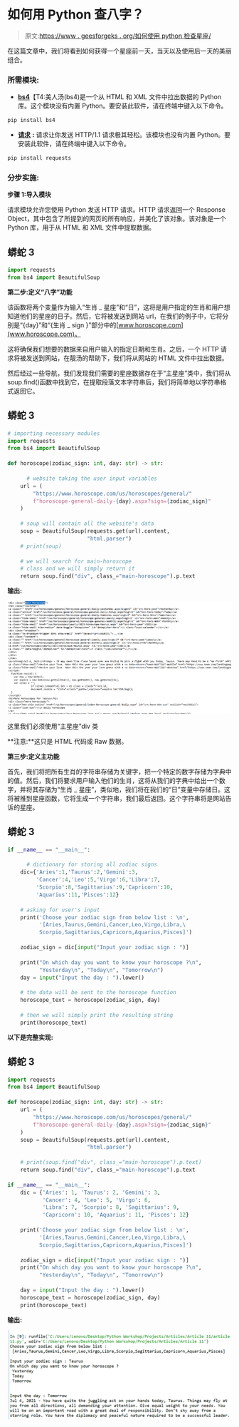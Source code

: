 # 如何用 Python 查八字？

> 原文:[https://www . geesforgeks . org/如何使用 python 检查星座/](https://www.geeksforgeeks.org/how-to-check-horoscope-using-python/)

在这篇文章中，我们将看到如何获得一个星座前一天，当天以及使用后一天的美丽组合。

### **所需模块:**

*   [**bs4**](https://www.geeksforgeeks.org/implementing-web-scraping-python-beautiful-soup/)【T4:美人汤(bs4)是一个从 HTML 和 XML 文件中拉出数据的 Python 库。这个模块没有内置 Python。要安装此软件，请在终端中键入以下命令。

```py
pip install bs4
```

*   [**请求**](https://www.geeksforgeeks.org/python-requests-tutorial/) **:** 请求让你发送 HTTP/1.1 请求极其轻松。该模块也没有内置 Python。要安装此软件，请在终端中键入以下命令。

```py
pip install requests
```

### **分步实施:**

**步骤 1:导入模块**

请求模块允许您使用 Python 发送 HTTP 请求。HTTP 请求返回一个 Response Object，其中包含了所提到的网页的所有响应，并美化了该对象。该对象是一个 Python 库，用于从 HTML 和 XML 文件中提取数据。

## 蟒蛇 3

```py
import requests
from bs4 import BeautifulSoup
```

**第二步:定义“八字”功能**

该函数将两个变量作为输入“生肖 _ 星座”和“日”，这将是用户指定的生肖和用户想知道他们的星座的日子。然后，它将被发送到网站 url，在我们的例子中，它将分别是“{day}”和“{生肖 _ sign }”部分中的[www.horoscope.com](www.horoscope.com)。

这将确保我们想要的数据来自用户输入的指定日期和生肖。之后，一个 HTTP 请求将被发送到网站，在靓汤的帮助下，我们将从网站的 HTML 文件中拉出数据。

然后经过一些导航，我们发现我们需要的星座数据存在于“主星座”类中，我们将从 soup.find()函数中找到它，在提取段落文本字符串后，我们将简单地以字符串格式返回它。

## 蟒蛇 3

```py
# importing necessary modules
import requests
from bs4 import BeautifulSoup 

def horoscope(zodiac_sign: int, day: str) -> str:

      # website taking the user input variables
    url = (
        "https://www.horoscope.com/us/horoscopes/general/"
        f"horoscope-general-daily-{day}.aspx?sign={zodiac_sign}" 
    )

    # soup will contain all the website's data
    soup = BeautifulSoup(requests.get(url).content, 
                         "html.parser") 
    # print(soup)

    # we will search for main-horoscope
    # class and we will simply return it
    return soup.find("div", class_="main-horoscope").p.text 
```

**输出:**

![](img/d2fc2b36683be1d078e7e3caaa8ad73c.png)

这里我们必须使用“主星座”div 类

**注意:**这只是 HTML 代码或 Raw 数据。

**第三步:定义主功能**

首先，我们将把所有生肖的字符串存储为关键字，把一个特定的数字存储为字典中的值。然后，我们将要求用户输入他们的生肖，这将从我们的字典中给出一个数字，并将其存储为“生肖 _ 星座”，类似地，我们将在我们的“日”变量中存储日。这将被推到星座函数，它将生成一个字符串，我们最后返回。这个字符串将是网站告诉的星座。

## 蟒蛇 3

```py
if __name__ == "__main__":

      # dictionary for storing all zodiac signs
    dic={'Aries':1,'Taurus':2,'Gemini':3,
         'Cancer':4,'Leo':5,'Virgo':6,'Libra':7,
         'Scorpio':8,'Sagittarius':9,'Capricorn':10,
         'Aquarius':11,'Pisces':12} 

    # asking for user's input
    print('Choose your zodiac sign from below list : \n',
          '[Aries,Taurus,Gemini,Cancer,Leo,Virgo,Libra,\
          Scorpio,Sagittarius,Capricorn,Aquarius,Pisces]') 

    zodiac_sign = dic[input("Input your zodiac sign : ")]

    print("On which day you want to know your horoscope ?\n",
          "Yesterday\n", "Today\n", "Tomorrow\n")
    day = input("Input the day : ").lower()

    # the data will be sent to the horoscope function
    horoscope_text = horoscope(zodiac_sign, day) 

    # then we will simply print the resulting string
    print(horoscope_text) 
```

**以下是完整实现:**

## 蟒蛇 3

```py
import requests
from bs4 import BeautifulSoup

def horoscope(zodiac_sign: int, day: str) -> str:
    url = (
        "https://www.horoscope.com/us/horoscopes/general/"
        f"horoscope-general-daily-{day}.aspx?sign={zodiac_sign}"
    )
    soup = BeautifulSoup(requests.get(url).content,
                         "html.parser")

    # print(soup.find("div", class_="main-horoscope").p.text)
    return soup.find("div", class_="main-horoscope").p.text

if __name__ == "__main__":
    dic = {'Aries': 1, 'Taurus': 2, 'Gemini': 3,
           'Cancer': 4, 'Leo': 5, 'Virgo': 6,
           'Libra': 7, 'Scorpio': 8, 'Sagittarius': 9,
           'Capricorn': 10, 'Aquarius': 11, 'Pisces': 12}

    print('Choose your zodiac sign from below list : \n',
          '[Aries,Taurus,Gemini,Cancer,Leo,Virgo,Libra,\
          Scorpio,Sagittarius,Capricorn,Aquarius,Pisces]')

    zodiac_sign = dic[input("Input your zodiac sign : ")]
    print("On which day you want to know your horoscope ?\n",
          "Yesterday\n", "Today\n", "Tomorrow\n")

    day = input("Input the day : ").lower()
    horoscope_text = horoscope(zodiac_sign, day)
    print(horoscope_text)
```

**输出:**

![](img/14db89514e397878b8a3d944d2b5c555.png)